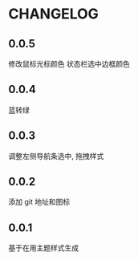 # CHANGELOG

## 0.0.5

修改鼠标光标颜色
状态栏选中边框颜色

## 0.0.4

蓝转绿

## 0.0.3

调整左侧导航条选中, 拖拽样式

## 0.0.2

添加 git 地址和图标

## 0.0.1

基于在用主题样式生成

